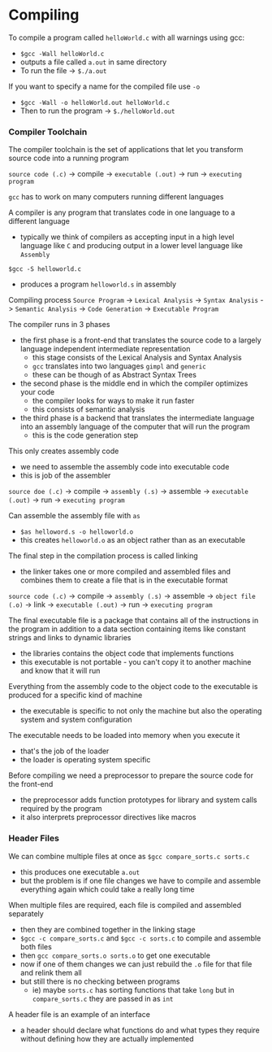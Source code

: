 # Compiling
To compile a program called `helloWorld.c` with all warnings using gcc:
* `$gcc -Wall helloWorld.c`
* outputs a file called `a.out` in same directory
* To run the file -> `$./a.out`

If you want to specify a name for the compiled file use `-o`
* `$gcc -Wall -o helloWorld.out helloWorld.c`
* Then to run the program -> `$./helloWorld.out`

### Compiler Toolchain
The compiler toolchain is the set of applications that let you transform source code into a running program

`source code (.c)` -> compile -> `executable (.out)` -> run -> `executing program`

`gcc` has to work on many computers running different languages

A compiler is any program that translates code in one language to a different language
* typically we think of compilers as accepting input in a high level language like `C` and producing output in a lower level language like `Assembly`

`$gcc -S helloworld.c`
* produces a program `helloworld.s` in assembly

Compiling process
`Source Program` -> `Lexical Analysis` -> `Syntax Analysis` -> `Semantic Analysis` -> `Code Generation` -> `Executable Program`

The compiler runs in 3 phases
* the first phase is a front-end that translates the source code to a largely language independent intermediate representation
  * this stage consists of the Lexical Analysis and Syntax Analysis
  * `gcc` translates into two languages `gimpl` and `generic`
  * these can be though of as Abstract Syntax Trees
* the second phase is the middle end in which the compiler optimizes your code
  * the compiler looks for ways to make it run faster
  * this consists of semantic analysis
* the third phase is a backend that translates the intermediate language into an assembly language of the computer that will run the program
  * this is the code generation step

This only creates assembly code
* we need to assemble the assembly code into executable code
* this is job of the assembler

`source doe (.c)` -> compile -> `assembly (.s)` -> assemble -> `executable (.out)` -> run -> `executing program`

Can assemble the assembly file with `as`
* `$as helloword.s -o helloworld.o`
* this creates `helloworld.o` as an object rather than as an executable

The final step in the compilation process is called linking
* the linker takes one or more compiled and assembled files and combines them to create a file that is in the executable format

`source code (.c)` -> compile -> `assembly (.s)` -> assemble -> `object file (.o)` -> link -> `executable (.out)` -> run -> `executing program`

The final executable file is a package that contains all of the instructions in the program in addition to a data section containing items like constant strings and links to dynamic libraries
* the libraries contains the object code that implements functions
* this executable is not portable - you can't copy it to another machine and know that it will run

Everything from the assembly code to the object code to the executable is produced for a specific kind of machine
* the executable is specific to not only the machine but also the operating system and system configuration

The executable needs to be loaded into memory when you execute it
* that's the job of the loader
* the loader is operating system specific

Before compiling we need a preprocessor to prepare the source code for the front-end
* the preprocessor adds function prototypes for library and system calls required by the program
* it also interprets preprocessor directives like macros

### Header Files
We can combine multiple files at once as `$gcc compare_sorts.c sorts.c`
* this produces one executable `a.out`
* but the problem is if one file changes we have to compile and assemble everything again which could take a really long time

When multiple files are required, each file is compiled and assembled separately
* then they are combined together in the linking stage
* `$gcc -c compare_sorts.c` and `$gcc -c sorts.c` to compile and assemble both files
* then `gcc compare_sorts.o sorts.o` to get one executable
* now if one of them changes we can just rebuild the `.o` file for that file and relink them all
* but still there is no checking between programs
  * ie) maybe `sorts.c` has sorting functions that take `long` but in `compare_sorts.c` they are passed in as `int`

A header file is an example of an interface
* a header should declare what functions do and what types they require without defining how they are actually implemented

